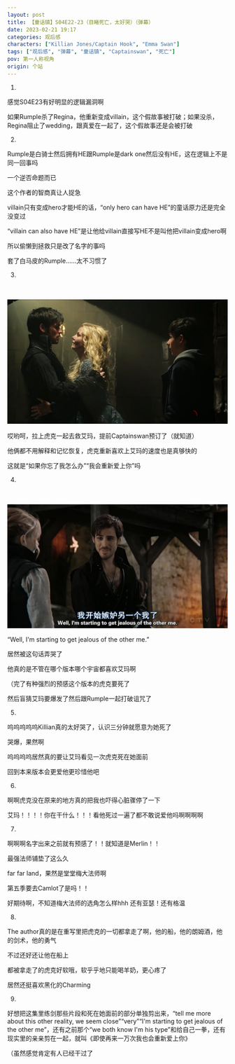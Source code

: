 ```yaml
---
layout: post
title: 【童话镇】S04E22-23（目睹死亡，太好哭）（弹幕）
date: 2023-02-21 19:17
categories: 观后感
characters: ["Killian Jones/Captain Hook", "Emma Swan"]
tags: ["观后感", "弹幕", "童话镇", "Captainswan", "死亡"]
pov: 第一人称视角
origin: 个站
---
```


1.

感觉S04E23有好明显的逻辑漏洞啊

如果Rumple杀了Regina，他重新变成villain，这个假故事被打破；如果没杀，Regina阻止了wedding，跟真爱在一起了，这个假故事还是会被打破

2.

Rumple是白骑士然后拥有HE跟Rumple是dark one然后没有HE，这在逻辑上不是同一回事吗

一个逆否命题而已

这个作者的智商真让人捉急

villain只有变成hero才能HE的话，“only hero can have HE”的童话原力还是完全没变过

“villain can also have HE”是让他给villain直接写HE不是叫他把villain变成hero啊

所以偷懒到拯救只是改了名字的事吗

套了白马皮的Rumple……太不习惯了

3.

<br><br>
![](/assets/images/lofter/2023-02-21-OUAT-1.jpg)
<br>

哎哟呵，拉上虎克一起去救艾玛，提前Captainswan预订了（就知道）

他俩都不用解释和记忆恢复，虎克重新喜欢上艾玛的速度也是真够快的

这就是“如果你忘了我怎么办”“我会重新爱上你”吗

4.

<br><br>
![](/assets/images/lofter/2023-02-21-OUAT-2.jpg)
<br>

“Well, I'm starting to get jealous of the other me.”

居然被这句话弄哭了

他真的是不管在哪个版本哪个宇宙都喜欢艾玛啊

（完了有种强烈的预感这个版本的虎克要死了

然后盲猜艾玛要爆发了然后跟Rumple一起打破诅咒了

5.

呜呜呜呜呜Killian真的太好哭了，认识三分钟就愿意为她死了

哭爆，果然啊

呜呜呜呜居然真的要让艾玛看见一次虎克死在她面前

回到本来版本会更爱他更珍惜他吧

6.

啊啊虎克没在原来的地方真的把我也吓得心脏骤停了一下

艾玛！！！！你在干什么！！！看他死过一遍了都不敢说爱他吗啊啊啊啊

7.

啊啊啊名字出来之前就有预感了！！就知道是Merlin！！

最强法师铺垫了这么久

far far land，果然是堂堂梅大法师啊

第五季要去Camlot了是吗！！

好期待啊，不知道梅大法师的选角怎么样hhh 还有亚瑟！还有格温

8.

The author真的是在重写里把虎克的一切都拿走了啊，他的船，他的朗姆酒，他的剑术，他的勇气

不过还好还让他在船上

都被拿走了的虎克好软哦，软乎乎地只能喝羊奶，更心疼了

居然还挺喜欢黑化的Charming

9.

好想把这集里练剑那些片段和死在她面前的部分单独剪出来，“tell me more about this other reality, we seem close”“very”“I'm starting to get jealous of the other me”，还有之前那个“we both know I'm his type”和给自己一拳，还有现实里的亲亲剪在一起，就叫《即使再来一万次我也会重新爱上你》

（虽然感觉肯定有人已经干过了

